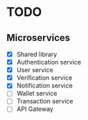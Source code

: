 # TODO

## Microservices

- [x] Shared library
- [x] Authentication service
- [x] User service
- [x] Verification service
- [x] Notification service
- [ ] Wallet service
- [ ] Transaction service
- [ ] API Gateway
